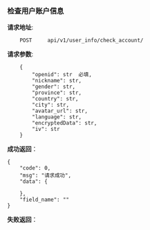 ### 检查用户账户信息

**请求地址**:
```
    POST     api/v1/user_info/check_account/
```

**请求参数**:
```
    {
        "openid": str  必填,
        "nickname": str,
        "gender": str,
        "province": str,
        "country": str,
        "city": str,
        "avatar_url": str,
        "language": str,
        "encryptedData": str,
        "iv": str
    }
```


**成功返回**：
```
{
    "code": 0,
    "msg": "请求成功",
    "data": {
         
    },
    "field_name": ""
}
```

**失败返回**：
```

```